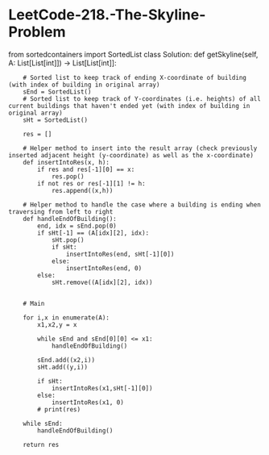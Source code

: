 # LeetCode-218.-The-Skyline-Problem

from sortedcontainers import SortedList
class Solution:
    def getSkyline(self, A: List[List[int]]) -> List[List[int]]:
        
        # Sorted list to keep track of ending X-coordinate of building (with index of building in original array)
        sEnd = SortedList()
        # Sorted list to keep track of Y-coordinates (i.e. heights) of all current buildings that haven't ended yet (with index of building in original array)
        sHt = SortedList()

        res = []

        # Helper method to insert into the result array (check previously inserted adjacent height (y-coordinate) as well as the x-coordinate)
        def insertIntoRes(x, h):
            if res and res[-1][0] == x:
                res.pop()
            if not res or res[-1][1] != h:
                res.append((x,h))
        
        # Helper method to handle the case where a building is ending when traversing from left to right
        def handleEndOfBuilding():
            end, idx = sEnd.pop(0)
            if sHt[-1] == (A[idx][2], idx):
                sHt.pop()
                if sHt:
                    insertIntoRes(end, sHt[-1][0])
                else:
                    insertIntoRes(end, 0)
            else:
                sHt.remove((A[idx][2], idx))
        
        
        # Main
        
        for i,x in enumerate(A):
            x1,x2,y = x
            
            while sEnd and sEnd[0][0] <= x1:
                handleEndOfBuilding()
            
            sEnd.add((x2,i))
            sHt.add((y,i))
            
            if sHt:
                insertIntoRes(x1,sHt[-1][0])
            else:
                insertIntoRes(x1, 0)
            # print(res)
        
        while sEnd:
            handleEndOfBuilding()
        
        return res
    
